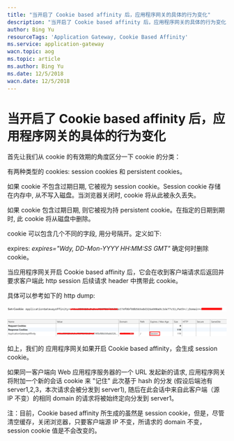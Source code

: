 ```yaml
---
title: "当开启了 Cookie based affinity 后，应用程序网关的具体的行为变化"
description: "当开启了 Cookie based affinity 后，应用程序网关的具体的行为变化"
author: Bing Yu
resourceTags: 'Application Gateway, Cookie Based Affinity'
ms.service: application-gateway
wacn.topic: aog
ms.topic: article
ms.author: Bing Yu
ms.date: 12/5/2018
wacn.date: 12/5/2018
---
```


# 当开启了 Cookie based affinity 后，应用程序网关的具体的行为变化

首先让我们从 cookie 的有效期的角度区分一下 cookie 的分类：

有两种类型的 cookies: session cookies 和 persistent cookies。

如果 cookie 不包含过期日期, 它被视为 session cookie。Session cookie 存储在内存中, 从不写入磁盘。当浏览器关闭时, cookie 将从此被永久丢失。

如果 cookie 包含过期日期, 则它被视为持 persistent cookie。在指定的日期到期时, 此 cookie 将从磁盘中删除。

cookie 可以包含几个不同的字段, 用分号隔开。定义如下:

expires: *expires="Wdy, DD-Mon-YYYY HH:MM:SS GMT"* 确定何时删除 cookie。

当应用程序网关开启 Cookie based affinity 后，它会在收到客户端请求后返回并要求客户端此 http session 后续请求 header 中携带此 cookie。

具体可以参考如下的 http dump:

![01](media/aog-application-gateway-changes-after-open-cookie-based-affinity/01.png "01")

![02](media/aog-application-gateway-changes-after-open-cookie-based-affinity/02.png "02")

如上，我们的 应用程序网关如果开启 Cookie based affinity，会生成 session cookie。

如果同一客户端向 Web 应用程序服务器的一个 URL 发起新的请求, 应用程序网关将附加一个新的会话 cookie 来 "记住" 此次基于 hash 的分发 (假设后端池有 server1,2,3，本次请求会被分发到 server1), 随后在此会话中来自此客户端（源 IP 不变）的相同 domain 的请求将被始终定向分发到 server1。

注：目前，Cookie based affinity 所生成的虽然是 session cookie，但是，尽管清空缓存，关闭浏览器，只要客户端源 IP 不变，所请求的 domain 不变，session cookie 值是不会改变的。
